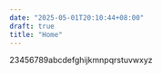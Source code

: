 ```yaml
---
date: "2025-05-01T20:10:44+08:00"
draft: true
title: "Home"
---
```


23456789abcdefghijkmnpqrstuvwxyz